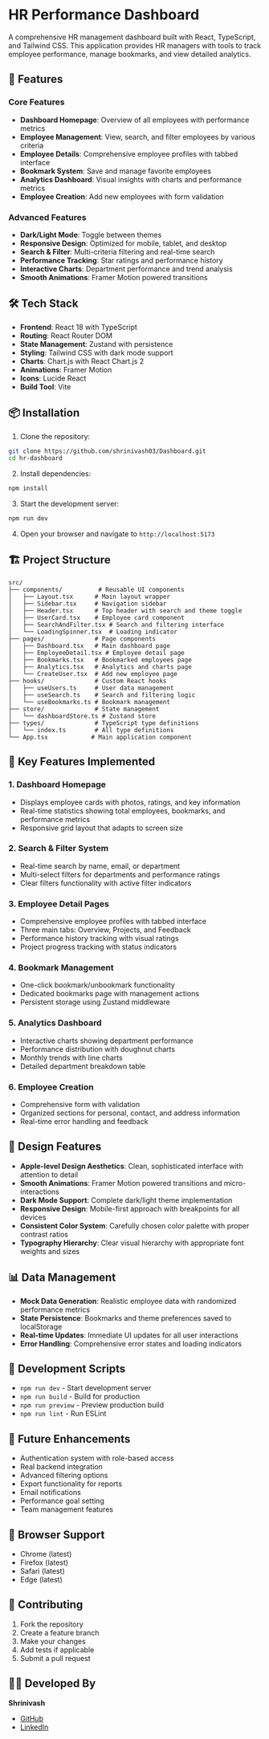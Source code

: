 # HR Performance Dashboard

A comprehensive HR management dashboard built with React, TypeScript, and Tailwind CSS. This application provides HR managers with tools to track employee performance, manage bookmarks, and view detailed analytics.

## 🚀 Features

### Core Features
- **Dashboard Homepage**: Overview of all employees with performance metrics
- **Employee Management**: View, search, and filter employees by various criteria
- **Employee Details**: Comprehensive employee profiles with tabbed interface
- **Bookmark System**: Save and manage favorite employees
- **Analytics Dashboard**: Visual insights with charts and performance metrics
- **Employee Creation**: Add new employees with form validation

### Advanced Features
- **Dark/Light Mode**: Toggle between themes
- **Responsive Design**: Optimized for mobile, tablet, and desktop
- **Search & Filter**: Multi-criteria filtering and real-time search
- **Performance Tracking**: Star ratings and performance history
- **Interactive Charts**: Department performance and trend analysis
- **Smooth Animations**: Framer Motion powered transitions

## 🛠️ Tech Stack

- **Frontend**: React 18 with TypeScript
- **Routing**: React Router DOM
- **State Management**: Zustand with persistence
- **Styling**: Tailwind CSS with dark mode support
- **Charts**: Chart.js with React Chart.js 2
- **Animations**: Framer Motion
- **Icons**: Lucide React
- **Build Tool**: Vite

## 📦 Installation

1. Clone the repository:
```bash
git clone https://github.com/shrinivash03/Dashboard.git
cd hr-dashboard
```

2. Install dependencies:
```bash
npm install
```

3. Start the development server:
```bash
npm run dev
```

4. Open your browser and navigate to `http://localhost:5173`

## 🏗️ Project Structure

```
src/
├── components/          # Reusable UI components
│   ├── Layout.tsx      # Main layout wrapper
│   ├── Sidebar.tsx     # Navigation sidebar
│   ├── Header.tsx      # Top header with search and theme toggle
│   ├── UserCard.tsx    # Employee card component
│   ├── SearchAndFilter.tsx # Search and filtering interface
│   └── LoadingSpinner.tsx  # Loading indicator
├── pages/              # Page components
│   ├── Dashboard.tsx   # Main dashboard page
│   ├── EmployeeDetail.tsx # Employee detail page
│   ├── Bookmarks.tsx   # Bookmarked employees page
│   ├── Analytics.tsx   # Analytics and charts page
│   └── CreateUser.tsx  # Add new employee page
├── hooks/              # Custom React hooks
│   ├── useUsers.ts     # User data management
│   ├── useSearch.ts    # Search and filtering logic
│   └── useBookmarks.ts # Bookmark management
├── store/              # State management
│   └── dashboardStore.ts # Zustand store
├── types/              # TypeScript type definitions
│   └── index.ts        # All type definitions
└── App.tsx            # Main application component
```

## 🎯 Key Features Implemented

### 1. Dashboard Homepage
- Displays employee cards with photos, ratings, and key information
- Real-time statistics showing total employees, bookmarks, and performance metrics
- Responsive grid layout that adapts to screen size

### 2. Search & Filter System
- Real-time search by name, email, or department
- Multi-select filters for departments and performance ratings
- Clear filters functionality with active filter indicators

### 3. Employee Detail Pages
- Comprehensive employee profiles with tabbed interface
- Three main tabs: Overview, Projects, and Feedback
- Performance history tracking with visual ratings
- Project progress tracking with status indicators

### 4. Bookmark Management
- One-click bookmark/unbookmark functionality
- Dedicated bookmarks page with management actions
- Persistent storage using Zustand middleware

### 5. Analytics Dashboard
- Interactive charts showing department performance
- Performance distribution with doughnut charts
- Monthly trends with line charts
- Detailed department breakdown table

### 6. Employee Creation
- Comprehensive form with validation
- Organized sections for personal, contact, and address information
- Real-time error handling and feedback

## 🎨 Design Features

- **Apple-level Design Aesthetics**: Clean, sophisticated interface with attention to detail
- **Smooth Animations**: Framer Motion powered transitions and micro-interactions
- **Dark Mode Support**: Complete dark/light theme implementation
- **Responsive Design**: Mobile-first approach with breakpoints for all devices
- **Consistent Color System**: Carefully chosen color palette with proper contrast ratios
- **Typography Hierarchy**: Clear visual hierarchy with appropriate font weights and sizes

## 📊 Data Management

- **Mock Data Generation**: Realistic employee data with randomized performance metrics
- **State Persistence**: Bookmarks and theme preferences saved to localStorage
- **Real-time Updates**: Immediate UI updates for all user interactions
- **Error Handling**: Comprehensive error states and loading indicators

## 🔧 Development Scripts

- `npm run dev` - Start development server
- `npm run build` - Build for production
- `npm run preview` - Preview production build
- `npm run lint` - Run ESLint

## 🌟 Future Enhancements

- Authentication system with role-based access
- Real backend integration
- Advanced filtering options
- Export functionality for reports
- Email notifications
- Performance goal setting
- Team management features

## 📱 Browser Support

- Chrome (latest)
- Firefox (latest)
- Safari (latest)
- Edge (latest)

## 🤝 Contributing

1. Fork the repository
2. Create a feature branch
3. Make your changes
4. Add tests if applicable
5. Submit a pull request


## 👨‍💻 Developed By

**Shrinivash**

- [GitHub](https://github.com/shrinivash03)
- [LinkedIn](https://www.linkedin.com/in/shrinivash-4ab3171a0/)
